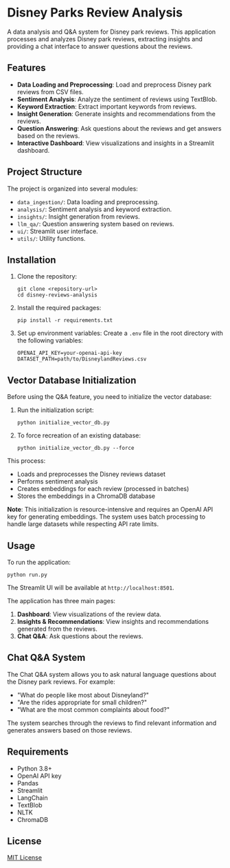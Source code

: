 # Disney Parks Review Analysis

A data analysis and Q&A system for Disney park reviews. This application processes and analyzes Disney park reviews, extracting insights and providing a chat interface to answer questions about the reviews.

## Features

- **Data Loading and Preprocessing**: Load and preprocess Disney park reviews from CSV files.
- **Sentiment Analysis**: Analyze the sentiment of reviews using TextBlob.
- **Keyword Extraction**: Extract important keywords from reviews.
- **Insight Generation**: Generate insights and recommendations from the reviews.
- **Question Answering**: Ask questions about the reviews and get answers based on the reviews.
- **Interactive Dashboard**: View visualizations and insights in a Streamlit dashboard.

## Project Structure

The project is organized into several modules:

- `data_ingestion/`: Data loading and preprocessing.
- `analysis/`: Sentiment analysis and keyword extraction.
- `insights/`: Insight generation from reviews.
- `llm_qa/`: Question answering system based on reviews.
- `ui/`: Streamlit user interface.
- `utils/`: Utility functions.

## Installation

1. Clone the repository:
   ```
   git clone <repository-url>
   cd disney-reviews-analysis
   ```

2. Install the required packages:
   ```
   pip install -r requirements.txt
   ```

3. Set up environment variables:
   Create a `.env` file in the root directory with the following variables:
   ```
   OPENAI_API_KEY=your-openai-api-key
   DATASET_PATH=path/to/DisneylandReviews.csv
   ```

## Vector Database Initialization

Before using the Q&A feature, you need to initialize the vector database:

1. Run the initialization script:
   ```
   python initialize_vector_db.py
   ```

2. To force recreation of an existing database:
   ```
   python initialize_vector_db.py --force
   ```

This process:
- Loads and preprocesses the Disney reviews dataset
- Performs sentiment analysis
- Creates embeddings for each review (processed in batches)
- Stores the embeddings in a ChromaDB database

**Note**: This initialization is resource-intensive and requires an OpenAI API key for generating embeddings. The system uses batch processing to handle large datasets while respecting API rate limits.

## Usage

To run the application:

```
python run.py
```

The Streamlit UI will be available at `http://localhost:8501`.

The application has three main pages:

1. **Dashboard**: View visualizations of the review data.
2. **Insights & Recommendations**: View insights and recommendations generated from the reviews.
3. **Chat Q&A**: Ask questions about the reviews.

## Chat Q&A System

The Chat Q&A system allows you to ask natural language questions about the Disney park reviews. For example:

- "What do people like most about Disneyland?"
- "Are the rides appropriate for small children?"
- "What are the most common complaints about food?"

The system searches through the reviews to find relevant information and generates answers based on those reviews.

## Requirements

- Python 3.8+
- OpenAI API key
- Pandas
- Streamlit
- LangChain
- TextBlob
- NLTK
- ChromaDB

## License

[MIT License](LICENSE)
